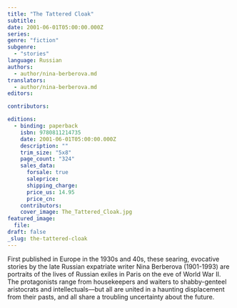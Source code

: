 ```yaml
---
title: "The Tattered Cloak"
subtitle:
date: 2001-06-01T05:00:00.000Z
series:
genre: "fiction"
subgenre:
  - "stories"
language: Russian
authors:
  - author/nina-berberova.md
translators:
  - author/nina-berberova.md
editors:

contributors:

editions:
  - binding: paperback
    isbn: 9780811214735
    date: 2001-06-01T05:00:00.000Z
    description: ""
    trim_size: "5x8"
    page_count: "324"
    sales_data:
      forsale: true
      saleprice:
      shipping_charge:
      price_us: 14.95
      price_cn:
    contributors:
    cover_image: The_Tattered_Cloak.jpg
featured_image:
  file:
draft: false
_slug: the-tattered-cloak
---
```


First published in Europe in the 1930s and 40s, these searing, evocative stories by the late Russian expatriate writer Nina Berberova (1901-1993) are portraits of the lives of Russian exiles in Paris on the eve of World War II. The protagonists range from housekeepers and waiters to shabby-genteel aristocrats and intellectuals––but all are united in a haunting displacement from their pasts, and all share a troubling uncertainty about the future.

